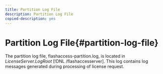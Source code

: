 ```yaml
---
title: Partition Log File
description: Partition Log File
copied-description: yes
---
```


# Partition Log File{#partition-log-file}

The partition log file, flashaccess-partition.log, is located in *LicenseServer.LogRoot* [!DNL /flashaccesserver]. This log contains log messages generated during processing of license request. 
